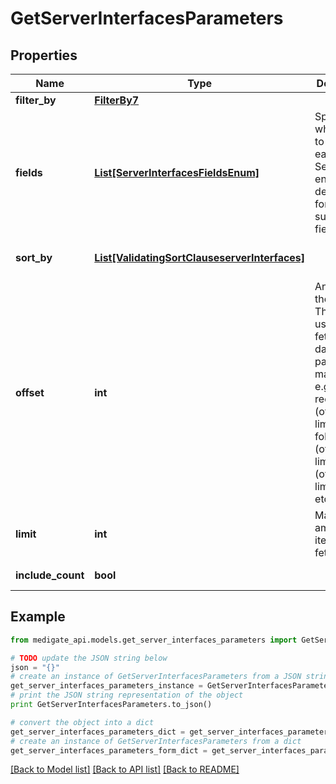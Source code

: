 # GetServerInterfacesParameters


## Properties
Name | Type | Description | Notes
------------ | ------------- | ------------- | -------------
**filter_by** | [**FilterBy7**](FilterBy7.md) |  | [optional] 
**fields** | [**List[ServerInterfacesFieldsEnum]**](ServerInterfacesFieldsEnum.md) | Specify which fields to return for each item. See the endpoint description for details of supported fields. | 
**sort_by** | [**List[ValidatingSortClauseserverInterfaces]**](ValidatingSortClauseserverInterfaces.md) |  | [optional] [default to [{field=server_name, order=asc}]]
**offset** | **int** | An offset in the data. This can be used to fetch all data in a paginated manner, by e.g requesting (offset&#x3D;0, limit&#x3D;100) followed by (offset&#x3D;100, limit&#x3D;100), (offset&#x3D;200, limit&#x3D;100), etc. | [optional] [default to 0]
**limit** | **int** | Maximum amount of items to fetch | [optional] [default to 100]
**include_count** | **bool** |  | [optional] [default to False]

## Example

```python
from medigate_api.models.get_server_interfaces_parameters import GetServerInterfacesParameters

# TODO update the JSON string below
json = "{}"
# create an instance of GetServerInterfacesParameters from a JSON string
get_server_interfaces_parameters_instance = GetServerInterfacesParameters.from_json(json)
# print the JSON string representation of the object
print GetServerInterfacesParameters.to_json()

# convert the object into a dict
get_server_interfaces_parameters_dict = get_server_interfaces_parameters_instance.to_dict()
# create an instance of GetServerInterfacesParameters from a dict
get_server_interfaces_parameters_form_dict = get_server_interfaces_parameters.from_dict(get_server_interfaces_parameters_dict)
```
[[Back to Model list]](../README.md#documentation-for-models) [[Back to API list]](../README.md#documentation-for-api-endpoints) [[Back to README]](../README.md)


